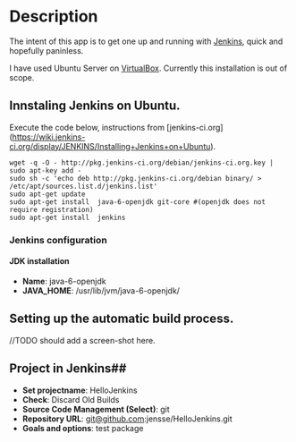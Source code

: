 Description
===========

The intent of this app is to get one up and running with [Jenkins](http://jenkins-ci.org/), quick
and hopefully paninless.

I have used Ubuntu Server on [VirtualBox](https://www.virtualbox.org/). Currently this installation is out of scope. 


## Innstaling Jenkins on Ubuntu.

Execute the code below, instructions from
[jenkins-ci.org] (https://wiki.jenkins-ci.org/display/JENKINS/Installing+Jenkins+on+Ubuntu).
	
	wget -q -O - http://pkg.jenkins-ci.org/debian/jenkins-ci.org.key | sudo apt-key add -
	sudo sh -c 'echo deb http://pkg.jenkins-ci.org/debian binary/ > /etc/apt/sources.list.d/jenkins.list'
	sudo apt-get update
	sudo apt-get install  java-6-openjdk git-core #(openjdk does not require registration) 
	sudo apt-get install  jenkins 
	
	
### Jenkins configuration
	
#### JDK installation

*	__Name__: java-6-openjdk
*	__JAVA_HOME__: /usr/lib/jvm/java-6-openjdk/
	
 
## Setting up the automatic build process.

//TODO should add a screen-shot here.


## Project  in Jenkins##

*	__Set projectname__: HelloJenkins
*	__Check__: Discard Old Builds
*	__Source Code Management (Select)__: git
*	__Repository URL__: git@github.com:jensse/HelloJenkins.git
*	__Goals and options__: test package
